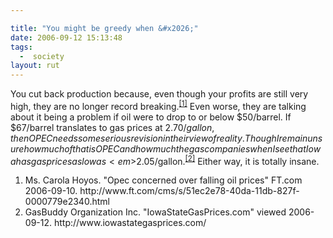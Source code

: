 ```yaml
---

title: "You might be greedy when &#x2026;"
date: 2006-09-12 15:13:48
tags:
  -  society
layout: rut
---
```


You cut back production because, even though your profits are still very high, they are no longer record breaking.<sup><a href="http://www.ft.com/cms/s/51ec2e78-40da-11db-827f-0000779e2340.html" title="Opec concerned over falling oil prices">[1]</a></sup>  Even worse, they are talking about it being a problem if oil were to drop to or below $50/barrel.  If $67/barrel translates to gas prices at $2.70/gallon, then OPEC needs some serious revision in their view of reality.  Though I remain unsure how much of that is OPEC and how much the gas companies when I see that Iowa has gas prices as low as <em>$2.05</em>/gallon.<sup><a href="http://www.iowastategasprices.com/" title="IowaStateGasPrices.com">[2]</a></sup>  Either way, it is totally insane.

<div class="postrefs"><ol>
<li>Ms. Carola Hoyos.  "Opec concerned over falling oil prices" FT.com  2006-09-10.  http://www.ft.com/cms/s/51ec2e78-40da-11db-827f-0000779e2340.html </li>
<li>GasBuddy Organization Inc.  "IowaStateGasPrices.com" viewed 2006-09-12.  http://www.iowastategasprices.com/ </li>
</ol></div>

